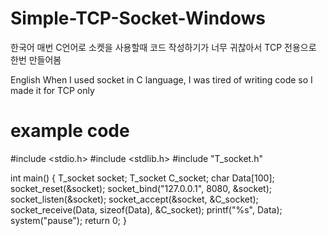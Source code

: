 # Simple-TCP-Socket-Windows

한국어
매번 C언어로 소켓을 사용할때 코드 작성하기가 너무 귀찮아서 TCP 전용으로 한번 만들어봄

English
When I used socket in C language, I was tired of writing code so I made it for TCP only

# example code

#include <stdio.h>
#include <stdlib.h>
#include "T_socket.h"

int main()
{
	T_socket socket;
	T_socket C_socket;
	char Data[100];
	socket_reset(&socket);
	socket_bind("127.0.0.1", 8080, &socket);
	socket_listen(&socket);
	socket_accept(&socket, &C_socket);
	socket_receive(Data, sizeof(Data), &C_socket);
	printf("%s", Data);
	system("pause");
	return 0;
}
